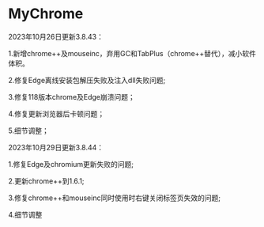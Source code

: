 # MyChrome

2023年10月26日更新3.8.43：

1.新增chrome++及mouseinc，弃用GC和TabPlus（chrome++替代），减小软件体积。

2.修复Edge离线安装包解压失败及注入dll失败问题;

3.修复118版本chrome及Edge崩溃问题；

4.修复更新浏览器后卡顿问题；

5.细节调整；

2023年10月29日更新3.8.44：

1.修复Edge及chromium更新失败的问题;

2.更新chrome++到1.6.1;

3.修复chrome++和mouseinc同时使用时右键关闭标签页失效的问题;

4.细节调整
